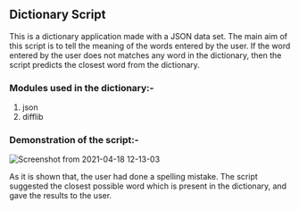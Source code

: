 ## Dictionary Script
This is a dictionary application made with a JSON data set. The main aim of this script is to tell the meaning of the words entered by the user.
If the word entered by the user does not matches any word in the dictionary, then the script predicts the closest word from the dictionary. 

### Modules used in the dictionary:-
1. json
2. difflib

### Demonstration of the script:-
![Screenshot from 2021-04-18 12-13-03](https://user-images.githubusercontent.com/62845847/115136759-82a27200-a03f-11eb-9e5b-be2189a26cc9.png)

As it is shown that, the user had done a spelling mistake. The script suggested the closest possible word which is present in the dictionary, and gave the results to the user.
